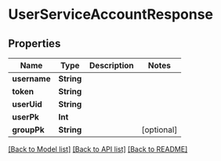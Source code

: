 # UserServiceAccountResponse

## Properties
Name | Type | Description | Notes
------------ | ------------- | ------------- | -------------
**username** | **String** |  | 
**token** | **String** |  | 
**userUid** | **String** |  | 
**userPk** | **Int** |  | 
**groupPk** | **String** |  | [optional] 

[[Back to Model list]](../README.md#documentation-for-models) [[Back to API list]](../README.md#documentation-for-api-endpoints) [[Back to README]](../README.md)


